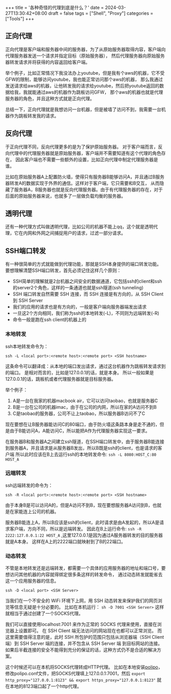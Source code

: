 +++
title = '各种奇怪的代理到底是什么？'
date = 2024-03-27T13:30:42+08:00
draft = false
tags = ["Shell", "Proxy"]
categories = ["Tools"]
+++

## 正向代理

正向代理是客户端和服务器中间的服务器，为了从原始服务器取得内容，客户端向代理服务器发送一个请求并指定目标（原始服务器）， 然后代理服务器向原始服务器转发请求并将获得的内容返回给客户端。

举个例子，比如正常情况下我没法办上youtube，但是我有个aws的机器，它不受GFW的限制，能够访问youtube，我也能正常访问那个aws的机器， 那么我通过发送请求给aws的机器，让他转发我的请求给youtube，然后把youtube返回的数据给我，我就能通过aws的机器作为跳板访问GFW， 那个aws的机器也就是代理服务器的角色，并且这种方式就是正向代理。

总结一下，正向代理就是我想访问一台机器，但是被墙了访问不到，我需要一台机器作为跳板转发我的请求。

## 反向代理

于正向代理不同，反向代理更多的是为了保护原始服务器。 对于客户端而言，反向代理中的代理服务器就是原始服务器，客户端并不需要知道有这个代理的角色存在， 因此客户端也不需要一些额外的设置，比如正向代理中制定代理服务器是谁。

比如在原始服务器A上配置防火墙，使得只有服务器B能够访问A，并且通过B服务器转发A的数据实现于外界的通信。这样对于客户端，它只需要和B交互， 从而隐藏了服务器A，B服务器也就是反向代理服务器。由于有代理服务器的存在，对于后面的原始服务器来说，也就多了一层做负载均衡的服务器。

## 透明代理

还有一种代理方式叫做透明代理，比如公司的机器不能上qq，这个就是透明代理，它在内网和外网之间捕捉用户的请求，过滤一部分请求。

## SSH端口转发

有一种很简单的方式就能做到代理功能，那就是SSH本身提供的端口转发功能。 要想理解清楚SSH端口转发，首先必须记住这样几个原则：

- SSH简单的理解就是2台机器之间安全的数据通道，它包括ssh的client和ssh的server2个角色，这样的一条通道也就是ssh隧道(ssh tunneling)
- SSH 端口转发自然需要 SSH 连接，而 SSH 连接是有方向的，从 SSH Client 到 SSH Server
- 我们的应用的请求也是有方向的，一般是客户端向服务器端发出请求
- 一旦这2个方向相同，我们称为ssh的本地转发(-L)，不同则为远端转发(-R)
- 命令一般是跑在ssh client的机器上的

### 本地转发

ssh本地转发命令为：

```
ssh -L <local port>:<remote host>:<remote port> <SSH hostname>
```

这条命令可以翻译成：从本地的端口发出请求，通过这台机器作为跳板转发请求到的端口。 是相对而言的，比如是127.0.0.1的话，就是本身。 所以一般如果是127.0.0.1的话，跳板机或者代理服务器就是目标服务器。

举个例子：

1. A是一台在我家的机器macbook air，它可以访问taobao，也就是服务器C
2. B是一台在公司的机器imac，由于在公司的内网，所以在家的A访问不到B
3. C是taobao的服务器，公司不让上taobao，所以服务器B访问不了C

现在要想在让B服务器能访问C的80端口，由于防火墙这条路本身是走不通的，但是由于B能访问A，A能访问C，所以能把A作为代理服务器实现这一要求。

在服务器B和服务器A之间建立ssh隧道，在SSH端口转发中，由于服务器B能连接到服务器A，并且请求是从服务器B发出，所以B既是ssh的client，也是请求的客户端 所以此时应该在B上去运行ssh的本地转发命令: `ssh -L 8080:HOST_C:80 HOST_A`

### 远端转发

ssh远端转发的命令为：

```
ssh -R <local port>:<remote host>:<remote port> <SSH hostname>
```

由于本身B是可以访问A的，但是A访问不到B，现在要想服务器A访问到B，也就是在家能连上公司的机器。

服务器B能连上A，所以B应该是ssh的client，此时请求是由A发起的，所以A是请求客户端，方向不同，所以是远端转发。 因此在B上运行命令: `ssh -R 2222:127.0.0.1:22 HOST_A` ,这里127.0.0.1是因为通过A服务器转发的目的服务器就是A本身。 这样在A上的2222端口就映射到了B的22端口。

### 动态转发

不管是本地转发还是远端转发，都需要一个具体的应用服务器的地址和端口号，要想访问其他机器的内容就得绑定很多条这样的转发命令， 通过动态转发就能省去这一个应用服务器的信息。

```
ssh -D <local port> <SSH Server>
```

当我们在一个不安全的 WiFi 环境下上网，用 SSH 动态转发来保护我们的网页浏览等信息无疑是十分必要的。 比如在本机运行： `sh -D 7001 <SSH Server>` 这样就相当于通过创建了一个SOCKS代理。

我们可以直接使用localhost:7001 来作为正常的 SOCKS 代理来使用，直接在浏览器上设置即可。 在 SSH Client 端无法访问的网站现在也都可以正常浏览。 而这里需要值得注意的是，此时 SSH 所包护的范围只包括从浏览器端（SSH Client 端）到 SSH Server 端的连接，并不包含从 SSH Server 端 到目标网站的连接。 如果后半截连接的安全不能得到充分的保证的话，这种方式仍不是合适的解决方案。

这个时候还可以在本机将SOCKS代理转成HTTP代理。 比如在本地安装[polipo](http://www.pps.univ-paris-diderot.fr/~jch/software/polipo/)，修改polipo.conf文件，把SOCKS代理填上127.0.0.1:7001，然后 `export http_proxy="127.0.0.1:8123" && export https_proxy="127.0.0.1:8123"` 就在本地的8123端口起了一个http代理。